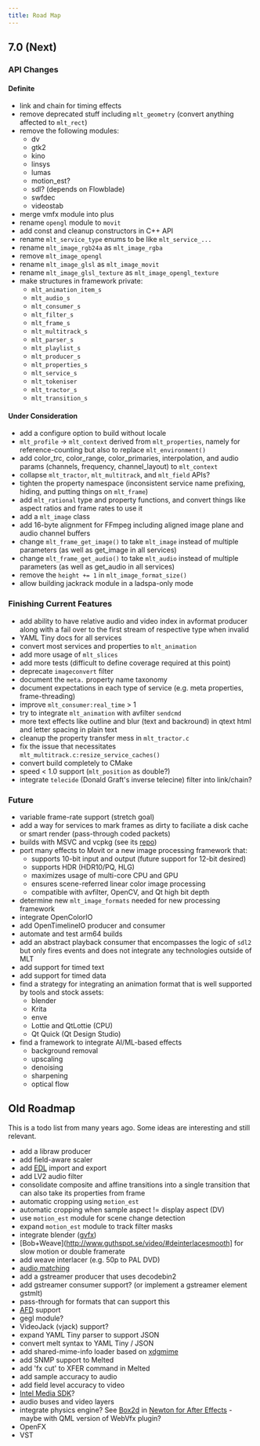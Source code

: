 ```yaml
---
title: Road Map
---
```

## 7.0 (Next)

### API Changes

#### Definite

* link and chain for timing effects
* remove deprecated stuff including `mlt_geometry` (convert anything affected to `mlt_rect`)
* remove the following modules:
  - dv
  - gtk2
  - kino
  - linsys
  - lumas
  - motion_est?
  - sdl? (depends on Flowblade)
  - swfdec
  - videostab
* merge vmfx module into plus
* rename `opengl` module to `movit`
* add const and cleanup constructors in C++ API
* rename `mlt_service_type` enums to be like `mlt_service_...`
* rename `mlt_image_rgb24a` as `mlt_image_rgba`
* remove `mlt_image_opengl`
* rename `mlt_image_glsl` as `mlt_image_movit`
* rename `mlt_image_glsl_texture` as `mlt_image_opengl_texture`
* make structures in framework private:
  - `mlt_animation_item_s`
  - `mlt_audio_s`
  - `mlt_consumer_s`
  - `mlt_filter_s`
  - `mlt_frame_s`
  - `mlt_multitrack_s`
  - `mlt_parser_s`
  - `mlt_playlist_s`
  - `mlt_producer_s`
  - `mlt_properties_s`
  - `mlt_service_s`
  - `mlt_tokeniser`
  - `mlt_tractor_s`
  - `mlt_transition_s`

#### Under Consideration

* add a configure option to build without locale
* `mlt_profile` -&gt; `mlt_context` derived from `mlt_properties`, namely for reference-counting but also to replace `mlt_environment()`
* add color_trc, color_range, color_primaries, interpolation, and audio params (channels, frequency, channel_layout) to `mlt_context`
* collapse `mlt_tractor`, `mlt_multitrack`, and `mlt_field` APIs?
* tighten the property namespace (inconsistent service name prefixing, hiding, and putting things on `mlt_frame`)
* add `mlt_rational` type and property functions, and convert things like aspect ratios and frame rates to use it
* add a `mlt_image` class
* add 16-byte alignment for FFmpeg including aligned image plane and audio channel buffers
* change `mlt_frame_get_image()` to take `mlt_image` instead of multiple parameters (as well as get_image in all services)
* change `mlt_frame_get_audio()` to take `mlt_audio` instead of multiple parameters (as well as get_audio in all services)
* remove the `height += 1` in `mlt_image_format_size()`
* allow building jackrack module in a ladspa-only mode

### Finishing Current Features

* add ability to have relative audio and video index in avformat producer along with a fail over to the first stream of
  respective type when invalid
* YAML Tiny docs for all services 
* convert most services and properties to `mlt_animation`
* add more usage of `mlt_slices`
* add more tests (difficult to define coverage required at this point)
* deprecate `imageconvert` filter
* document the `meta.` property name taxonomy
* document expectations in each type of service (e.g. meta properties, frame-threading)
* improve `mlt_consumer:real_time` > 1
* try to integrate `mlt_animation` with avfilter `sendcmd`
* more text effects like outline and blur (text and backround) in qtext html and letter spacing in plain text
* cleanup the property transfer mess in `mlt_tractor.c`
* fix the issue that necessitates `mlt_multitrack.c:resize_service_caches()`
* convert build completely to CMake
* speed &lt; 1.0 support (`mlt_position` as double?)
* integrate `telecide` (Donald Graft's inverse telecine) filter into link/chain?

### Future

* variable frame-rate support (stretch goal)
* add a way for services to mark frames as dirty to faciliate a disk cache or smart render (pass-through coded packets)
* builds with MSVC and vcpkg (see its [repo](https://repology.org/projects/?inrepo=vcpkg))
* port many effects to Movit or a new image processing framework that:
  * supports 10-bit input and output (future support for 12-bit desired)
  * supports HDR (HDR10/PQ, HLG)
  * maximizes usage of multi-core CPU and GPU
  * ensures scene-referred linear color image processing
  * compatible with avfilter, OpenCV, and Qt high bit depth
* determine new `mlt_image_formats` needed for new processing framework
* integrate OpenColorIO
* add OpenTimelineIO producer and consumer
* automate and test arm64 builds
* add an abstract playback consumer that encompasses the logic of `sdl2` but only fires events and does not integrate
  any technologies outside of MLT
* add support for timed text
* add support for timed data
* find a strategy for integrating an animation format that is well supported by tools and stock assets:
  * blender
  * Krita
  * enve
  * Lottie and QtLottie (CPU)
  * Qt Quick (Qt Design Studio)
* find a framework to integrate AI/ML-based effects
  * background removal
  * upscaling
  * denoising
  * sharpening
  * optical flow
 
## Old Roadmap

This is a todo list from many years ago. Some ideas are interesting and still relevant.

* add a libraw producer
* add field-aware scaler 
* add [EDL]([http://www.edlmax.com/EdlMaxHelp/Edl/maxguide.html) import and export
* add LV2 audio filter
* consolidate composite and affine transitions into a single transition that can also take its properties from frame
* automatic cropping using `motion_est`
* automatic cropping when sample aspect != display aspect (DV) 
* use `motion_est` module for scene change detection
* expand `motion_est` module to track filter masks 
* integrate blender ([gvfx](http://gvfx.blogspot.com/))
* [Bob+Weave](http://www.guthspot.se/video/#deinterlacesmooth] for slow motion or double framerate
* add weave interlacer (e.g. 50p to PAL DVD)
* [audio
matching](http://bemasc.net/wordpress/2011/07/26/an-auto-aligner-for-pitivi/)
* add a gstreamer producer that uses decodebin2 
* add gstreamer consumer support? (or implement a gstreamer element gstmlt)
* pass-through for formats that can support this
* [AFD](http://en.wikipedia.org/wiki/Active_Format_Description) support
* gegl module? 
* VideoJack (vjack) support? 
* expand YAML Tiny parser to support JSON 
* convert melt syntax to YAML Tiny / JSON
* add shared-mime-info loader based on [xdgmime](http://webcvs.freedesktop.org/mime/xdgmime/)
* add SNMP support to Melted 
* add 'fx cut' to XFER command in Melted 
* add sample accuracy to audio
* add field level accuracy to video 
* [Intel Media SDK](http://software.intel.com/en-us/articles/media/)?
* audio buses and video layers 
* integrate physics engine? See [Box2d](http://code.google.com/p/box2d/) in
  [Newton for After Effects](http://www.studiodaily.com/studiomonthly/news/Newton-the-First-Physics-Engine-for-After-Effects_13207.html) -
  maybe with QML version of WebVfx plugin?
* OpenFX
* VST
  